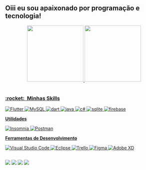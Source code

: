 ## Oiii eu sou apaixonado  por  programação e tecnologia!
<div align="center">
  <a href="https://github.com/uenisReis">
  <img height="180em" src="https://github-readme-stats.vercel.app/api?username=uenisReis&show_icons=true&theme=dracula&include_all_commits=true&count_private=true"/>
  <img height="180em" src="https://github-readme-stats.vercel.app/api/top-langs/?username=uenisReis&layout=compact&langs_count=7&theme=dracula"/>
</div>
<div style="display: inline_block"><br>
<h3> :rocket: &nbsp;Minhas Skills </h3>


  ![Flutter](https://img.shields.io/badge/Flutter-02569B?style=for-the-badge&logo=flutter&logoColor=white)
  ![MySQL](	https://img.shields.io/badge/MySQL-00000F?style=for-the-badge&logo=mysql&logoColor=white)
		  ![dart](https://img.shields.io/badge/Dart-0175C2?style=for-the-badge&logo=dart&logoColor=white)
	![java](https://img.shields.io/badge/Java-ED8B00?style=for-the-badge&logo=java&logoColor=white)
	![c#](https://img.shields.io/badge/C%23-239120?style=for-the-badge&logo=c-sharp&logoColor=white)
	 ![sqlite](https://img.shields.io/badge/SQLite-07405E?style=for-the-badge&logo=sqlite&logoColor=white)
	![firebase](	https://img.shields.io/badge/Firebase-F29D0C?style=for-the-badge&logo=firebase&logoColor=white)
  
	
**Utilidades**

  ![Insomnia](https://img.shields.io/badge/-Insomnia-333333?style=flat&logo=insomnia)
  ![Postman](https://img.shields.io/badge/-Postman-333333?style=flat&logo=postman)
	
	

**Ferramentas de Desenvolvimento**

  ![Visual Studio Code](https://img.shields.io/badge/-Visual%20Studio%20Code-333333?style=flat&logo=visual-studio-code&logoColor=007ACC)
  ![Eclipse](https://img.shields.io/badge/-Eclipse-333333?style=flat&logo=eclipse-ide&logoColor=2C2255)
  ![Trello](https://img.shields.io/badge/-Trello-333333?style=flat&logo=trello&logoColor=007ACC)
  ![Figma](https://img.shields.io/badge/-Figma-333333?style=flat&logo=figma&logoColor=007ACC)
  ![Adobe XD](https://img.shields.io/badge/-Adobe%20XD-333333?style=flat&logo=adobe-xd&logoColor=007ACC)
	
	
	
	
##
  <a href="https://www.instagram.com/uenis_santos/" target="_blank"><img src="https://img.shields.io/badge/-Instagram-%23E4405F?style=for-the-badge&logo=instagram&logoColor=white" target="_blank"></a>
 <a href="https://discord.com/channels/@me/908840928184254474" target="_blank"><img src="https://img.shields.io/badge/Discord-7289DA?style=for-the-badge&logo=discord&logoColor=white" target="_blank"></a> 
  <a href = "mailto:uenisprogramador@gmail.com"><img src="https://img.shields.io/badge/-Gmail-%23333?style=for-the-badge&logo=gmail&logoColor=white" target="_blank"></a>
  <a href="https://www.linkedin.com/in/uenis-santos-69a5bb1b9/" target="_blank"><img src="https://img.shields.io/badge/-LinkedIn-%230077B5?style=for-the-badge&logo=linkedin&logoColor=white" target="_blank"></a>
</div>
